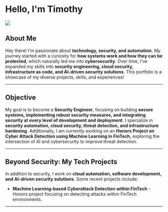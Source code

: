 # Hello, I'm Timothy
<a href="https://www.linkedin.com/in/timothy-mcleod-b01b9b236"><img src="https://img.shields.io/badge/-LinkedIn-0072b1?&style=for-the-badge&logo=linkedin&logoColor=white" /></a>

## About Me
Hey there! I'm passionate about **technology, security, and automation**. My journey started with a curiosity for **how systems work and how they can be protected**, which naturally led me into **cybersecurity**. Over time, I’ve expanded my skills into **security engineering, cloud security, infrastructure as code, and AI-driven security solutions**. This portfolio is a showcase of my diverse projects, skills, and experiences!

---

## Objective
My goal is to become a **Security Engineer**, focusing on building **secure systems, implementing robust security measures, and integrating security at every level of development and deployment**. I specialize in **security automation, cloud security, threat detection, and infrastructure hardening**. Additionally, I am currently working on an **Honors Project on Cyber Attack Detection using Machine Learning in FinTech**, exploring the intersection of AI and cybersecurity to improve threat detection.

---
<!--
## Skills & Projects

| Skill                                         | Associated Project         |
|-----------------------------------------------|----------------------------|
| SIEM Implementation and Log Analysis          | <a href="https://google.com">Detection Lab</a>|
| Cloud Security & Compliance                   | AWS Security Framework|
| Infrastructure as Code (IaC) with Terraform   | Secure AWS Deployment|
| CI/CD Pipeline Security                       | Secure GitHub Actions|
| Security Automation with Shuffle SOAR         | SOC Automation Lab|
| Security Monitoring & Incident Response       | Threat Detection Platform|
| AI-Powered Threat Detection                   | Cyber Attack Detection in FinTech|

---
-->

## Beyond Security: My Tech Projects
In addition to security, I work on **cloud automation, software development, and AI-driven security solutions**. Some recent projects include:
- **Machine Learning-based Cyberattack Detection within FinTech** - Honors project focusing on detecting attacks within FinTech environments.
<!-- - **Security Engineering in AWS & Azure** - Implementing security best practices for cloud environments.
- **AI Chatbot for Security Analysis** - Uses **NLP and Python** to analyze security logs.
- **Automated Compliance Scanning** - Scripts to check **CIS benchmarks for AWS and Kubernetes**.
-->

---
<!--
## Tools & Technologies

### Security Engineering & Threat Detection
<div>
    <img src="https://img.shields.io/badge/-Wireshark-1679A7?&style=for-the-badge&logo=Wireshark&logoColor=white" />
  <!--  
    <img src="https://img.shields.io/badge/-Suricata-EF3B2D?&style=for-the-badge&logo=Suricata&logoColor=white" />
    <img src="https://img.shields.io/badge/-Zeek-777BB4?&style=for-the-badge&logo=Zeek&logoColor=white" />
    <img src="https://img.shields.io/badge/-Trivy-000000?&style=for-the-badge&logo=Trivy&logoColor=white" />

</div>


<!--
### Cloud Security & Automation
<div>
    <img src="https://img.shields.io/badge/-Docker-2496ED?&style=for-the-badge&logo=Docker&logoColor=white" />
    <img src="https://img.shields.io/badge/-Kubernetes-326CE5?&style=for-the-badge&logo=Kubernetes&logoColor=white" />
    <img src="https://img.shields.io/badge/-Terraform-623CE4?&style=for-the-badge&logo=Terraform&logoColor=white" />
    <img src="https://img.shields.io/badge/-Ansible-EE0000?&style=for-the-badge&logo=Ansible&logoColor=white" />
</div>

<!--
### Cloud Security & SIEM
<div>
    <img src="https://img.shields.io/badge/-AWS_Security-FF9900?&style=for-the-badge&logo=Amazon-AWS&logoColor=white" />
    <img src="https://img.shields.io/badge/-Azure_Security-0078D4?&style=for-the-badge&logo=Microsoft&logoColor=white" />
    <img src="https://img.shields.io/badge/-Splunk-000000?&style=for-the-badge&logo=Splunk&logoColor=white" />
</div>

<!-- --- -->
<!-- 
## Certifications
<div>
  <img src="https://img.shields.io/badge/-Security%2B-FF0000?&style=for-the-badge&logo=CompTIA&logoColor=white" />
    <img src="https://img.shields.io/badge/-AWS_CCP-FF9900?&style=for-the-badge&logo=Amazon-AWS&logoColor=white" />
    <img src="https://img.shields.io/badge/-Terraform_Associate-623CE4?&style=for-the-badge&logo=HashiCorp&logoColor=white" />

</div>
-->


<!-- --- -->

<!-- ## 🚀 Featured Projects
**Cyber Attack Detection in FinTech** - Honors project using machine learning for real-time threat detection in financial environments.
<!--
**Detection Lab** - Focused on SIEM implementation, log analysis, and network traffic monitoring.  
**Cloud Security Hardening** - Implementing security controls and compliance frameworks.  
**IaC for AWS Security** - Infrastructure as Code (IaC) for secure cloud deployments.  
**AI Security Analysis** - Created a machine learning model for analyzing security logs.  
-->


